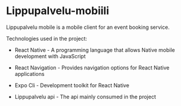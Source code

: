 # Lippupalvelu-mobiili
Lippupalvelu mobile is a mobile client for an event booking service.

Technologies used in the project:

- React Native - A programming language that allows Native mobile development with JavaScript

- React Navigation - Provides navigation options for React Native applications

- Expo Cli - Development toolkit for React Native

- Lippupalvelu api - The api mainly consumed in the project
